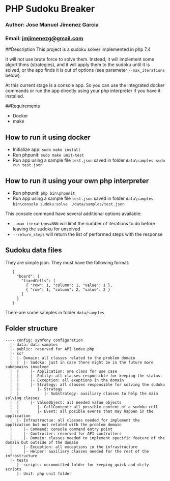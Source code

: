 # PHP Sudoku Breaker
### Author: Jose Manuel Jimenez Garcia
### Email: jmjimenezg@gmail.com

##Description
This project is a sudoku solver implemented in php 7.4

It will not use brute force to solve them. Instead, it will implement some algortithms (strategies), and it will apply them
to the sudoku until it is solved, or the app finds it is out of options (see parameter `--max_iterations` below).

At this current stage is a console app. So you can use the integrated docker commands
or run the app directly using your php interpreter if you have it installed.

##Requirements
- Docker
- make

## How to run it using docker
- Initialize app:
```sudo make install```
- Run phpunit:
```sudo make unit-test```
- Run app using a sample file `test.json` saved in folder `data\samples`:
```sudo run test.json```

## How to run it using your own php interpreter
- Run phpunit:
```php bin\phpunit```
- Run app using a sample file `test.json` saved in folder `data\samples`:
```bin\console sudoku:solve ./data/samples/test.json```

This console command have several additional options available:
 * `--max_iterations=NNN` will limit the number of iterations to do before leaving the sudoku for unsolved
 * `--return_steps` will return the list of performed steps with the response
 
 ## Sudoku data files
 They are simple json. They must have the following format:
```
   {
     "board": {
       "fixedCells": [
         { "row": 1, "column": 1, "value": 1 },
         { "row": 1, "column": 2, "value": 2 }
       ]
     }
   }
```
There are some samples in folder `data/samples`

## Folder structure
```
---- config: symfony configuration
  |- data: data samples
  |- public: reserved for API index.php
  |- scr 
  |  |- Domain: all classes related to the problem domain
  |  |  |- Sudoku: just in case there might be in the future more subdomains involved
  |  |     |- Application: one class for use case
  |  |     |- Entity: all classes responsible for keeping the status
  |  |     |- Exception: all exeptions in the domain
  |  |     |- Strategy: all classes responsible for solving the sudoku
  |  |        |- Strategy
  |  |           |- Substrategy: auxiliary classes to help the main solving classes 
  |  |     |- ValueObject: all needed value objects
  |  |        |- CellContent: all possible content of a sudoku cell
  |  |        |- Event: all posible events that may happen in the application
  |  |- Infrastructue: all classes needed for implement the application but not related with the problem domain
  |     |- Command: console command entry point
  |     |- Controller: reserved for API controllers 
  |     |- Domain: classes needed to implement specific feature of the domain but outside of the domain
  |     |- Exception: all exceptions in the infrastructure
  |     |- Helper: auxiliary classes needed for the rest of the infrastructure
  |- tests
     |- scripts: uncommitted folder for keeping quick and dirty scripts
     |- Unit: php unit folder

```




